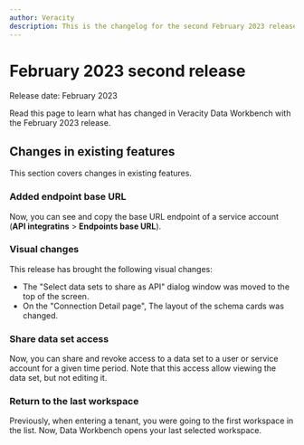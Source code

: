 ```yaml
---
author: Veracity
description: This is the changelog for the second February 2023 release of Data Workbench.
---
```


# February 2023 second release

Release date: February 2023

Read this page to learn what has changed in Veracity Data Workbench with the February 2023 release.

## Changes in existing features

This section covers changes in existing features.

### Added endpoint base URL
Now, you can see and copy the base URL endpoint of a service account (**API integratins** > **Endpoints base URL**).

### Visual changes
This release has brought the following visual changes:
* The "Select data sets to share as API" dialog window was moved to the top of the screen.
* On the "Connection Detail page", The layout of the schema cards was changed.

### Share data set access
Now, you can share and revoke access to a data set to a user or service account for a given time period. Note that this access allow viewing the data set, but not editing it.

### Return to the last workspace
Previously, when entering a tenant, you were going to the first workspace in the list. Now, Data Workbench opens your last selected workspace.